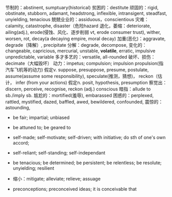 节制的：abstinent, sumptuary(historical)
贫困的：destitute
顽固的：rigid, obstinate, stubborn, adamant, headstrong, inflexible, intransigent, steadfast, unyielding, tenacious
兢兢业业的：assiduous，conscientious
灾难：calamity, catastrophe, disaster（危险hazard
退化，萎缩：deteriorate, ailing(adj.), erode(侵蚀、风化、逐步削弱 vt, erode consumer trust), wither, worsen, rot, decay(a decaying empire, moral decay)
加重(恶化)：aggravate, degrade（降解）, precipitate
分解：degrade, decompose, 
变化的：changeable, capricious, mercurial, unstable, **volatile**, erratic, impulsive unpredictable, variable
多才多艺的：versatile, all-rounded
破坏、损伤：decimate（大幅毁坏）
动力：impetus; compulsion; impulsion propulsion(指汽车飞机等的动力)
假定v. suppose, presuppose, presume, postulate, assume(assume some responsibility), speculate(推测，猜想)， reckon（估计， infer (from your actions)
假定n. posit, hypothesis, presumption
察觉出：discern, perceive, recognise, reckon (adj.) conscious
暗指：allude to sb./imply sb.
尴尬的：mortified(羞辱), embarassed
困惑的：perplexed, rattled, mystified, dazed, baffled, awed, bewildered, confounded,
震惊的：astounding,  

- be fair; impartial; unbiased
- be attuned to; be geared to 
- self-made; self-motivate; self-driven; with initiative; do sth of one's own accord;
- self-reliant; self-standing; self-independant
- be tenacious; be determined; be persistent; be relentless; be resolute; unyielding; resilient
- 缩小：mitigate; alleviate; relieve; assuage

- preconceptions; preconceived ideas; it is conceivable that 